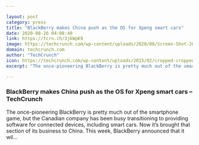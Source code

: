 ```yaml
---

layout: post
category: press
title: "BlackBerry makes China push as the OS for Xpeng smart cars"
date: 2020-08-26 04:08:40
link: https://tcrn.ch/3jkWpK9
image: https://techcrunch.com/wp-content/uploads/2020/08/Screen-Shot-2020-08-26-at-11.47.31-AM-e1598413726696.png?w=751
domain: techcrunch.com
author: "TechCrunch"
icon: https://techcrunch.com/wp-content/uploads/2015/02/cropped-cropped-favicon-gradient.png?w=180
excerpt: "The once-pioneering BlackBerry is pretty much out of the smartphone game, but the Canadian company has been busy transitioning to providing software for connected devices, including smart cars. Now it’s brought that section of its business to China. This week, BlackBerry announced that it wil…"

---
```


### BlackBerry makes China push as the OS for Xpeng smart cars – TechCrunch

The once-pioneering BlackBerry is pretty much out of the smartphone game, but the Canadian company has been busy transitioning to providing software for connected devices, including smart cars. Now it’s brought that section of its business to China. This week, BlackBerry announced that it wil…